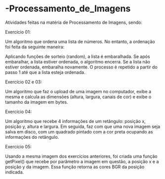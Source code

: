 # -Processamento_de_Imagens
Atividades feitas na matéria de Processamento de Imagens, sendo: 

Exercício 01: 

Um algoritmo que ordena uma lista de números. No entanto, a ordenação foi feita da seguinte maneira:

Aplicando funções de sorteio (random), a lista é embaralhada.
Se após embaralhar, a lista estiver ordenada, o algoritmo encerra.
Se a lista não estiver ordenada, embaralha novamente.
O processo é repetido a partir do passo 1 até que a lista esteja ordenada.

Exercício 02 e 03:

Um algoritmo que faz o upload de uma imagem no computador, exibe a mesma e calcula as dimensões (altura, largura, canais de cor) e exibe o tamanho da imagem em bytes.

Exercício 04:

Um algoritmo que recebe 4 informações de um retângulo: posição x, posição y, altura e largura. Em seguida, faz com que uma nova imagem seja salva em disco, com um quadrado pintado com a cor preta ocupando as informações do retângulo.

Exercício 05: 

Usando a mesma imagem dos exercícios anteriores, foi criada uma função getPixel() que recebe por parâmetro a imagem em questão, a posição x e a posição y da imagem. Essa função retorna as cores BGR da posição indicada.
